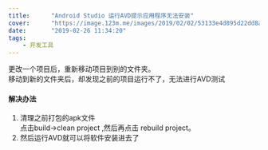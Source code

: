```yaml
---
title:      "Android Studio 运行AVD提示应用程序无法安装"
cover:      "https://image.123m.me/images/2019/02/02/53133e4d895d22dd8ae164b8cb68ff9a.md.png"
date:       "2019-02-26 11:34:20"
tags:
    - 开发工具
---
```


更改一个项目后，重新移动项目到别的文件夹。  
移动到新的文件夹后，却发现之前的项目运行不了，无法进行AVD测试

#### 解决办法
1. 清理之前打包的apk文件  
点击build->clean project ,然后再点击 rebuild project。
2. 然后运行AVD就可以将软件安装进去了